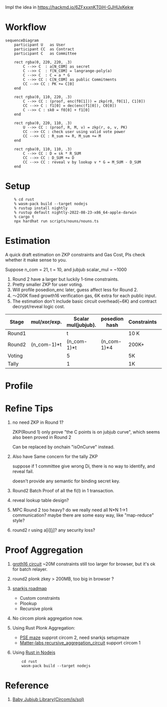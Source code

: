 Impl the idea in https://hackmd.io/6ZFxxxnKT0iH-GJHUxKekw

# Workflow

```mermaid
sequenceDiagram
    participant U	as User
    participant CC 	as Contract
    participant C 	as Committee
    
    rect rgba(0, 220, 220, .3)
        C -->> C  : a[N_COM] as secret
        C -->> C  : f[N_COM] = langrange-poly(a)
        C -->> C  : C = a * G
        C -->> CC : C[N_COM] as public Commitments
        CC -->> CC : PK += C[0]
    end
    
    rect rgba(0, 110, 220, .3)
        C -->> CC : (proof, enc(f0[1])) = zkp(r0, f0[1], C1[0])
        CC -->> C : f1[0] = dec(enc(f1[0]), C0[0])
        C -->> C : sk0 = f0[0] + f1[0]
    end
    
    rect rgba(0, 220, 110, .3)
        U -->> CC : (proof, R, M, v) = zkp(r, o, v, PK)
        CC -->> CC : check user using valid vote power
        CC -->> CC : R_sum += R, M_sum += M
    end
    
    rect rgba(0, 110, 110, .3)
        C -->> CC : D = sk * R_SUM
        CC -->> CC : D_SUM += D
        CC -->> CC : reveal v by lookup v * G = M_SUM - D_SUM
    end
```


# Setup
```shell
    % cd rust
    % wasm-pack build --target nodejs
    % rustup install nightly
    % rustup default nightly-2022-08-23-x86_64-apple-darwin
    % cargo t
    npx hardhat run scripts/nouns/nouns.ts 
```


# Estimation

A quick draft estimation on ZKP constraints and Gas Cost, Pls check whether it make sense to you.

Suppose n_com = 21, t = 10, and jubjub scalar_mul = ~1000

1. Round 2 have a larger but luckily 1-time constraints.
2. Pretty smaller ZKP for user voting.
3. Will profile posedion_enc later, guess affect less for Round 2.
4. ～200K fixed growth16 verification gas, 6K extra for each public input.
5. The estimation don't include basic circuit overhead(~6K) and contract decrypt/reveal logic cost.

|Stage| mul/xor/exp.| Scalar mul(jubjub). | posedion hash | Constraints | Public Input | Verify Gas |
| --- | ---- | --- | ---- | --- | --- | --- |
|  Round1|                 |    t   |              | 10 K| 2t | 320K |
|  Round2 | (n_com-1)*t | (n_com-1)*t|(n_com-1)*4  |200K+           | 2t+1 | 326K |
|  Voting  |                 |    5   |              |  5K | 10 |260K|
|  Tally   |                 |    1   |              | 1K | 4 |224K|

# Profile


# Refine Tips

1. no need ZKP in Round 1?

    ZKP(Round 1) only prove "the C points is on jubjub curve", which seems also been proved in Round 2

    Can be replaced by onchain "isOnCurve" instead.

2. Also have Same concern for the  tally ZKP

    suppose if 1 committee give wrong Di, there is no way to identify, and  reveal fail.

    doesn't provide any semantic for binding secret key.

3. Round2 Batch Proof of all the fi(l) in 1 transaction.

4. reveal lookup table design?

5. MPC Round 2 too heavy? do we really need all N*N 1->1 communication? maybe there are some easy way, like "map-reduce" style?

6. round2 r using a[i][j]? any security loss?

# Proof Aggregation

1. [groth16 circuit](https://0xparc.org/blog/groth16-recursion) ~20M constraints still too larger for browser, but it's ok for batch relayer.

2. round2 plonk zkey > 200MB, too big in browser ?

3. [snarkjs roadmap](https://blog.iden3.io/circom-snarkjs-plonk.html)
    - Custom constraints
    - Plookup
    - Recursive plonk

4. No circom plonk aggregation now.

5. Using Rust Plonk Aggregation:
    - [PSE maze](https://github.com/privacy-scaling-explorations/maze) supprot circom 2, need snarkjs setupmaze
    - [Matter-labs recursive_aggregation_circuit](https://github.com/matter-labs/recursive_aggregation_circuit) support circom 1

6. Using [Rust in Nodejs](https://fulcrum.rocks/blog/rust-tutorial)
    ```shell
        cd rust
        wasm-pack build --target nodejs
    ```

# Reference

1. [Baby Jubjub Library(Circom/js/sol)](https://eips.ethereum.org/EIPS/eip-2494)